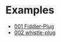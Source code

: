 # Examples
* [001 Fiddler-Plug](https://github.com/Ke1992/Fiddler-Plug-Example)
* [002 whistle-plug](https://github.com/Ke1992/examples/tree/master/whistle-plug)